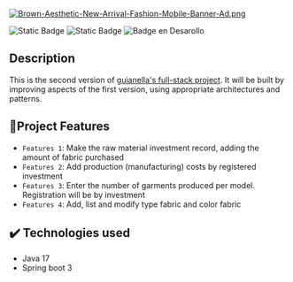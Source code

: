 [![Brown-Aesthetic-New-Arrival-Fashion-Mobile-Banner-Ad.png](https://i.postimg.cc/c1jkWWXK/Brown-Aesthetic-New-Arrival-Fashion-Mobile-Banner-Ad.png)](https://postimg.cc/QVQJg2Ls)

![Static Badge](https://img.shields.io/badge/maven-4.0.0-green?logo=apachemaven&logoColor=white)
![Static Badge](https://img.shields.io/badge/jdk-17-orange?logo=openjdk&logoColor=white)
![Badge en Desarollo](https://img.shields.io/badge/STATUS-DEVELOPING-green)
## Description
This is the second version of [guianella's full-stack project](https://github.com/DylanSerkovich/guianella). It will be built by improving aspects of the first version, using appropriate architectures and patterns.

## :hammer:Project Features
- `Features 1`: Make the raw material investment record, adding the amount of fabric purchased
- `Features 2`: Add production (manufacturing) costs by registered investment
- `Features 3`: Enter the number of garments produced per model. Registration will be by investment
- `Features 4`: Add, list and modify type fabric and color fabric

## :heavy_check_mark: Technologies used
-  Java 17
-  Spring boot 3
